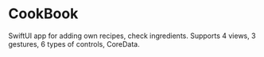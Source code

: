 # CookBook
SwiftUI app for adding own recipes, check ingredients. Supports 4 views, 3 gestures, 6 types of controls, CoreData.

